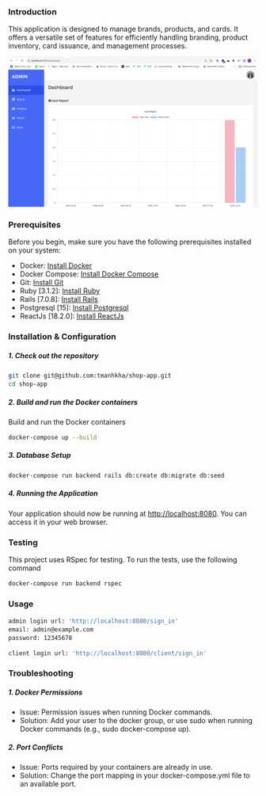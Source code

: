 ### Introduction
This application is designed to manage brands, products, and cards. It offers a versatile set of features for efficiently handling branding, product inventory, card issuance, and management processes.

![Dotfiles](./preview.png)

### Prerequisites
Before you begin, make sure you have the following prerequisites installed on your system:
- Docker: [Install Docker](https://docs.docker.com/get-docker/)
- Docker Compose: [Install Docker Compose](https://docs.docker.com/compose/install/)
- Git: [Install Git](https://git-scm.com/book/en/v2/Getting-Started-Installing-Git)
- Ruby [3.1.2]: [Install Ruby](https://www.ruby-lang.org/en/documentation/installation/)
- Rails [7.0.8]: [Install Rails](https://guides.rubyonrails.org/getting_started.html#installing-rails)
- Postgresql [15]: [Install Postgresql](https://www.postgresql.org/download/)
- ReactJs [18.2.0]: [Install ReactJs](https://react.dev/learn/installation)

### Installation & Configuration

##### 1. Check out the repository

```bash
git clone git@github.com:tmanhkha/shop-app.git
cd shop-app
```

##### 2. Build and run the Docker containers

Build and run the Docker containers
```bash
docker-compose up --build
```

##### 3. Database Setup
```bash
docker-compose run backend rails db:create db:migrate db:seed
```

##### 4. Running the Application
Your application should now be running at [http://localhost:8080](http://localhost:8080). You can access it in your web browser.

### Testing
This project uses RSpec for testing. To run the tests, use the following command
```bash
docker-compose run backend rspec
```

### Usage
```bash
admin login url: 'http://localhost:8080/sign_in'
email: admin@example.com
password: 12345678
```
```bash
client login url: 'http://localhost:8080/client/sign_in'
```

### Troubleshooting
##### 1. Docker Permissions
- Issue: Permission issues when running Docker commands.
- Solution: Add your user to the docker group, or use sudo when running Docker commands (e.g., sudo docker-compose up).
##### 2. Port Conflicts
- Issue: Ports required by your containers are already in use.
- Solution: Change the port mapping in your docker-compose.yml file to an available port.
